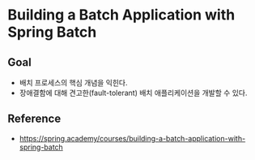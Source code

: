# Building a Batch Application with Spring Batch

## Goal

- 배치 프로세스의 핵심 개념을 익힌다.
- 장애결함에 대해 견고한(fault-tolerant) 배치 애플리케이션을 개발할 수 있다.

## Reference

- https://spring.academy/courses/building-a-batch-application-with-spring-batch